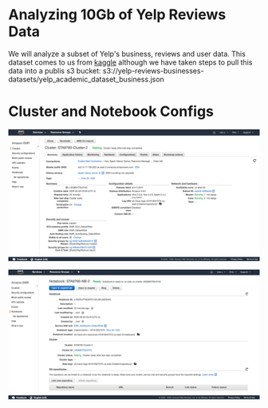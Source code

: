 # Analyzing 10Gb of Yelp Reviews Data

We will analyze a subset of Yelp's business, reviews and user data. This dataset comes to us from [kaggle](https://www.kaggle.com/yelp-dataset/yelp-dataset) although we have taken steps to pull this data into a publis s3 bucket: s3://yelp-reviews-businesses-datasets/yelp_academic_dataset_business.json

# Cluster and Notebook Configs

![ScreenShot](https://github.com/xianchen2/Analyzing_10Gb_of_Yelp_Reviews_Data/blob/master/Cluster%20Configuration.png)

![ScreenShot](https://github.com/xianchen2/Analyzing_10Gb_of_Yelp_Reviews_Data/blob/master/Notebook%20Configuration.png)

